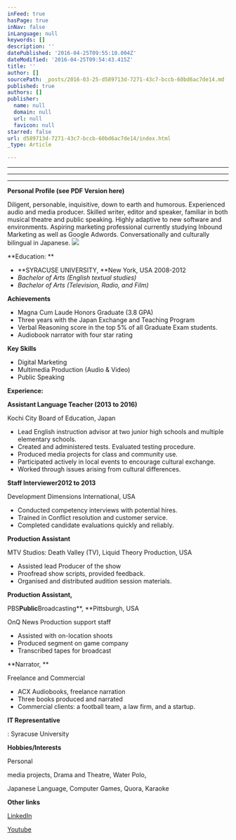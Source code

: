 ```yaml
---
inFeed: true
hasPage: true
inNav: false
inLanguage: null
keywords: []
description: ''
datePublished: '2016-04-25T09:55:10.004Z'
dateModified: '2016-04-25T09:54:43.415Z'
title: ''
author: []
sourcePath: _posts/2016-03-25-d589713d-7271-43c7-bccb-60bd6ac7de14.md
published: true
authors: []
publisher:
  name: null
  domain: null
  url: null
  favicon: null
starred: false
url: d589713d-7271-43c7-bccb-60bd6ac7de14/index.html
_type: Article

---
```

****

****

****

**Personal Profile (see PDF Version here)**

Diligent, personable, inquisitive, down to earth and humorous. Experienced audio and media producer. Skilled writer, editor and speaker, familiar in both musical theatre and public speaking. Highly adaptive to new software and environments. Aspiring marketing professional currently studying Inbound Marketing as well as Google Adwords. Conversationally and culturally bilingual in Japanese. ![](https://the-grid-user-content.s3-us-west-2.amazonaws.com/8693e699-7e58-4815-a869-d669a8ad9cf2.jpg)

**Education: **

* **SYRACUSE UNIVERSITY, **New York, USA 2008-2012
* _Bachelor of Arts (English textual studies)_
* _Bachelor of Arts (Television, Radio, and Film)_

**Achievements**

* Magna Cum Laude Honors Graduate (3.8 GPA)
* Three years with the Japan Exchange and Teaching Program
* Verbal Reasoning score in the top 5% of all Graduate Exam students.
* Audiobook narrator with four star rating

**Key Skills**

* Digital Marketing
* Multimedia Production (Audio & Video)
* Public Speaking

**Experience:**

**Assistant Language Teacher (2013 to 2016)**

Kochi City Board of Education, Japan

* Lead English instruction advisor at two junior high schools and multiple elementary schools.
* Created and administered tests. Evaluated testing procedure.
* Produced media projects for class and community use.
* Participated actively in local events to encourage cultural exchange.
* Worked through issues arising from cultural differences.

**Staff Interviewer2012 to 2013**

Development Dimensions International, USA

* Conducted competency interviews with potential hires.
* Trained in Conflict resolution and customer service.
* Completed candidate evaluations quickly and reliably.

**Production Assistant**

MTV Studios: Death Valley (TV), Liquid Theory Production, USA

* Assisted lead Producer of the show
* Proofread show scripts, provided feedback.
* Organised and distributed audition session materials.

**Production Assistant,**

PBS****Public****Broadcasting**, **Pittsburgh, USA

OnQ News Production support staff

* Assisted with on-location shoots
* Produced segment on game company
* Transcribed tapes for broadcast

**Narrator, **

Freelance and Commercial

* ACX Audiobooks, freelance narration
* Three books produced and narrated
* Commercial clients: a football team, a law firm, and a startup.

**IT Representative**

: Syracuse University

**Hobbies/Interests**

Personal

media projects, Drama and Theatre, Water Polo, 

Japanese Language, Computer Games, Quora, Karaoke

**Other links**

[LinkedIn][0]

[Youtube][1]

[0]: https://www.linkedin.com/in/mschenker1
[1]: https://www.youtube.com/user/SchenkerSyracuse